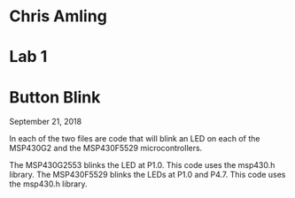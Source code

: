 # Chris Amling
# Lab 1
# Button Blink
September 21, 2018

In each of the two files are code that will blink an LED on each of the MSP430G2 and the MSP430F5529 microcontrollers. 

The MSP430G2553 blinks the LED at P1.0. This code uses the msp430.h library. The MSP430F5529 blinks the LEDs at P1.0 and P4.7. This code uses the msp430.h library.

